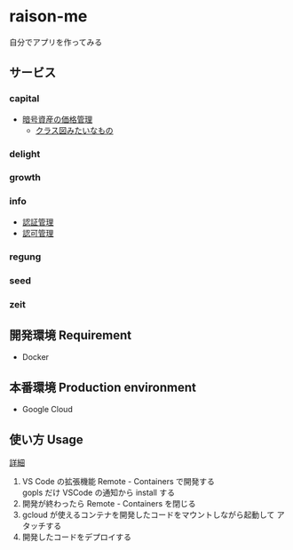 # raison-me
自分でアプリを作ってみる  

## サービス
### capital
- [暗号資産の価格管理](./tmp_stash/docs/capital/crypto-assets.md)  
  - [クラス図みたいなもの](./tmp_stash/docs/capital/crypto-assets.svg)  
### delight
### growth
### info
- [認証管理](./tmp_stash/docs/info/authN.md)  
- [認可管理](./tmp_stash/docs/info/authZ.md)  
### regung
### seed
### zeit

## 開発環境 Requirement
- Docker  

## 本番環境 Production environment
- Google Cloud  
<!-- TODO: 使ってるサービス1個ずつ表記するとか SVG で作りたい -->

## 使い方 Usage
[詳細](./tmp_stash/docs/usage.md)
1. VS Code の拡張機能 Remote - Containers で開発する  
gopls だけ VSCode の通知から install する  
2. 開発が終わったら Remote - Containers を閉じる  
3. gcloud が使えるコンテナを開発したコードをマウントしながら起動して アタッチする  
4. 開発したコードをデプロイする  
